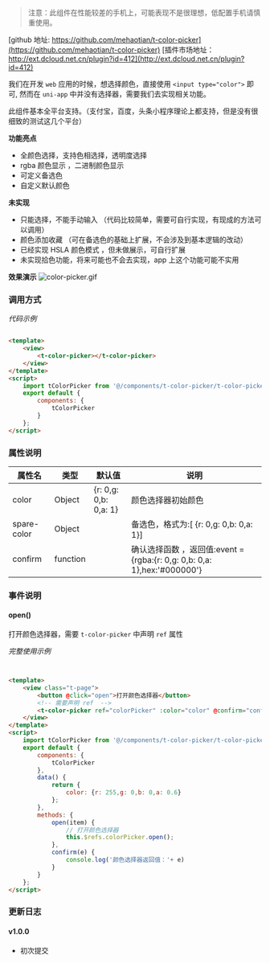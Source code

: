 > 注意：此组件在性能较差的手机上，可能表现不是很理想，低配置手机请慎重使用。

[github 地址: https://github.com/mehaotian/t-color-picker](https://github.com/mehaotian/t-color-picker)
[插件市场地址：http://ext.dcloud.net.cn/plugin?id=412](http://ext.dcloud.net.cn/plugin?id=412)

我们在开发 `web` 应用的时候，想选择颜色，直接使用 `<input type="color">` 即可, 然而在 `uni-app` 中并没有选择器，需要我们去实现相关功能。

此组件基本全平台支持。（支付宝，百度，头条小程序理论上都支持，但是没有很细致的测试这几个平台）

**功能亮点**
- 全颜色选择，支持色相选择，透明度选择
- rgba 颜色显示 ，二进制颜色显示
- 可定义备选色
- 自定义默认颜色

**未实现**
- 只能选择，不能手动输入 （代码比较简单，需要可自行实现，有现成的方法可以调用）
- 颜色添加收藏 （可在备选色的基础上扩展，不会涉及到基本逻辑的改动）
- 已经实现 HSLA 颜色模式 ，但未做展示，可自行扩展
- 未实现拾色功能，将来可能也不会去实现，app 上这个功能可能不实用

**效果演示**
![color-picker.gif](https://upload-images.jianshu.io/upload_images/4472817-ce66f41e378b7d73.gif?imageMogr2/auto-orient/strip)

### 调用方式

*代码示例*
```html

<template>
	<view>
		<t-color-picker></t-color-picker>
	</view>
</template>
<script>
	import tColorPicker from '@/components/t-color-picker/t-color-picker.vue'
	export default {
		components: {
			tColorPicker
		}
	};
</script>

```

### 属性说明


|  属性名		|    类型	| 默认值				| 说明										|
| ---			| ---		| ---					| ---									|
| color			| Object	| {r: 0,g: 0,b: 0,a: 1}	|  颜色选择器初始颜色						|
| spare-color	| Object	|						|  备选色，格式为:[ {r: 0,g: 0,b: 0,a: 1}]	|
|confirm        | function	|						|  确认选择函数 ，返回值:event = {rgba:{r: 0,g: 0,b: 0,a: 1},hex:'#000000'}	|

### 事件说明

#### open()
打开颜色选择器，需要 `t-color-picker` 中声明 `ref` 属性


*完整使用示例*

```html


<template>
	<view class="t-page">
		<button @click="open">打开颜色选择器</button>
		<!-- 需要声明 ref  -->
		<t-color-picker ref="colorPicker" :color="color" @confirm="confirm"></t-color-picker>
	</view>
</template>
<script>
	import tColorPicker from '@/components/t-color-picker/t-color-picker.vue'
	export default {
		components: {
			tColorPicker
		},
		data() {
			return {
				color: {r: 255,g: 0,b: 0,a: 0.6}
			};
		},
		methods: {
			open(item) {
				// 打开颜色选择器
				this.$refs.colorPicker.open();
			},
			confirm(e) {
				console.log('颜色选择器返回值：'+ e)
			}
		}
	};
</script>


```



### 更新日志

#### v1.0.0
- 初次提交